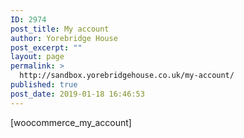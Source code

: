 ```yaml
---
ID: 2974
post_title: My account
author: Yorebridge House
post_excerpt: ""
layout: page
permalink: >
  http://sandbox.yorebridgehouse.co.uk/my-account/
published: true
post_date: 2019-01-18 16:46:53
---
```

[woocommerce_my_account]